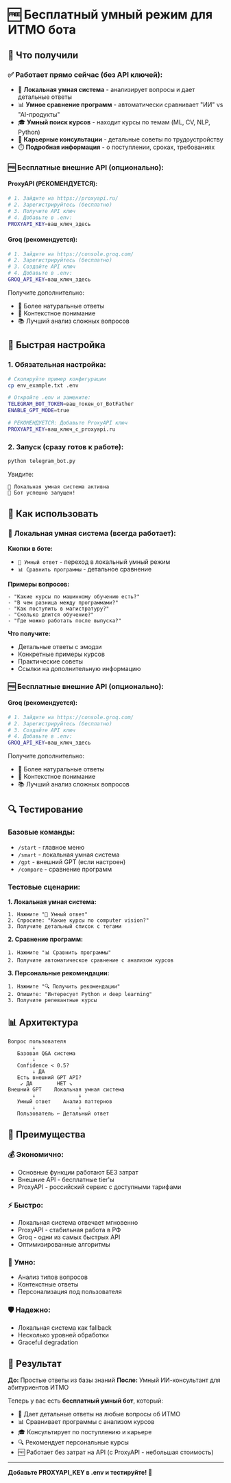 # 🆓 Бесплатный умный режим для ИТМО бота

## 🎉 Что получили

### ✅ **Работает прямо сейчас (без API ключей):**
- 🧠 **Локальная умная система** - анализирует вопросы и дает детальные ответы
- 📊 **Умное сравнение программ** - автоматически сравнивает "ИИ" vs "AI-продукты"
- 🎓 **Умный поиск курсов** - находит курсы по темам (ML, CV, NLP, Python)
- 💼 **Карьерные консультации** - детальные советы по трудоустройству
- ⏱️ **Подробная информация** - о поступлении, сроках, требованиях

### 🆓 **Бесплатные внешние API (опционально):**

#### ProxyAPI (РЕКОМЕНДУЕТСЯ):
```bash
# 1. Зайдите на https://proxyapi.ru/
# 2. Зарегистрируйтесь (бесплатно)
# 3. Получите API ключ
# 4. Добавьте в .env:
PROXYAPI_KEY=ваш_ключ_здесь
```

#### Groq (рекомендуется):
```bash
# 1. Зайдите на https://console.groq.com/
# 2. Зарегистрируйтесь (бесплатно)
# 3. Создайте API ключ
# 4. Добавьте в .env:
GROQ_API_KEY=ваш_ключ_здесь
```

Получите дополнительно:
- 🚀 Более натуральные ответы
- 🎯 Контекстное понимание
- 📚 Лучший анализ сложных вопросов

## 🔧 Быстрая настройка

### 1. Обязательная настройка:
```bash
# Скопируйте пример конфигурации
cp env_example.txt .env

# Откройте .env и замените:
TELEGRAM_BOT_TOKEN=ваш_токен_от_BotFather
ENABLE_GPT_MODE=true

# РЕКОМЕНДУЕТСЯ: Добавьте ProxyAPI ключ
PROXYAPI_KEY=ваш_ключ_с_proxyapi.ru
```

### 2. Запуск (сразу готов к работе):
```bash
python telegram_bot.py
```

Увидите:
```
🧠 Локальная умная система активна
🚀 Бот успешно запущен!
```

## 🎯 Как использовать

### 🧠 **Локальная умная система** (всегда работает):

**Кнопки в боте:**
- `🧠 Умный ответ` - переход в локальный умный режим
- `📊 Сравнить программы` - детальное сравнение

**Примеры вопросов:**
```
- "Какие курсы по машинному обучению есть?"
- "В чем разница между программами?"
- "Как поступить в магистратуру?"
- "Сколько длится обучение?"
- "Где можно работать после выпуска?"
```

**Что получите:**
- Детальные ответы с эмодзи
- Конкретные примеры курсов
- Практические советы
- Ссылки на дополнительную информацию

### 🆓 **Бесплатные внешние API** (опционально):

#### Groq (рекомендуется):
```bash
# 1. Зайдите на https://console.groq.com/
# 2. Зарегистрируйтесь (бесплатно)
# 3. Создайте API ключ
# 4. Добавьте в .env:
GROQ_API_KEY=ваш_ключ_здесь
```

Получите дополнительно:
- 🚀 Более натуральные ответы
- 🎯 Контекстное понимание
- 📚 Лучший анализ сложных вопросов

## 🔍 Тестирование

### Базовые команды:
- `/start` - главное меню
- `/smart` - локальная умная система
- `/gpt` - внешний GPT (если настроен)
- `/compare` - сравнение программ

### Тестовые сценарии:

**1. Локальная умная система:**
```
1. Нажмите "🧠 Умный ответ"
2. Спросите: "Какие курсы по computer vision?"
3. Получите детальный список с тегами
```

**2. Сравнение программ:**
```
1. Нажмите "📊 Сравнить программы"
2. Получите автоматическое сравнение с анализом курсов
```

**3. Персональные рекомендации:**
```
1. Нажмите "🔍 Получить рекомендации"
2. Опишите: "Интересует Python и deep learning"
3. Получите релевантные курсы
```

## 📊 Архитектура

```
Вопрос пользователя
        ↓
   Базовая Q&A система
        ↓
   Confidence < 0.5?
        ↓ ДА
   Есть внешний GPT API?
    ↙️ ДА        НЕТ ↘️
Внешний GPT    Локальная умная система
        ↓              ↓
   Умный ответ    Анализ паттернов
        ↓              ↓
   Пользователь ← Детальный ответ
```

## 🎁 Преимущества

### 💰 **Экономично:**
- Основные функции работают БЕЗ затрат
- Внешние API - бесплатные tier'ы
- ProxyAPI - российский сервис с доступными тарифами

### ⚡ **Быстро:**
- Локальная система отвечает мгновенно
- ProxyAPI - стабильная работа в РФ
- Groq - одни из самых быстрых API
- Оптимизированные алгоритмы

### 🧠 **Умно:**
- Анализ типов вопросов
- Контекстные ответы
- Персонализация под пользователя

### 🛡️ **Надежно:**
- Локальная система как fallback
- Несколько уровней обработки
- Graceful degradation

## 🚀 Результат

**До:** Простые ответы из базы знаний
**После:** Умный ИИ-консультант для абитуриентов ИТМО

Теперь у вас есть **бесплатный умный бот**, который:
- 🎯 Дает детальные ответы на любые вопросы об ИТМО
- 📊 Сравнивает программы с анализом курсов
- 🎓 Консультирует по поступлению и карьере
- 🔍 Рекомендует персональные курсы
- 🆓 Работает без затрат на API (с ProxyAPI - небольшая стоимость)

---

**Добавьте PROXYAPI_KEY в .env и тестируйте! 🎉**
